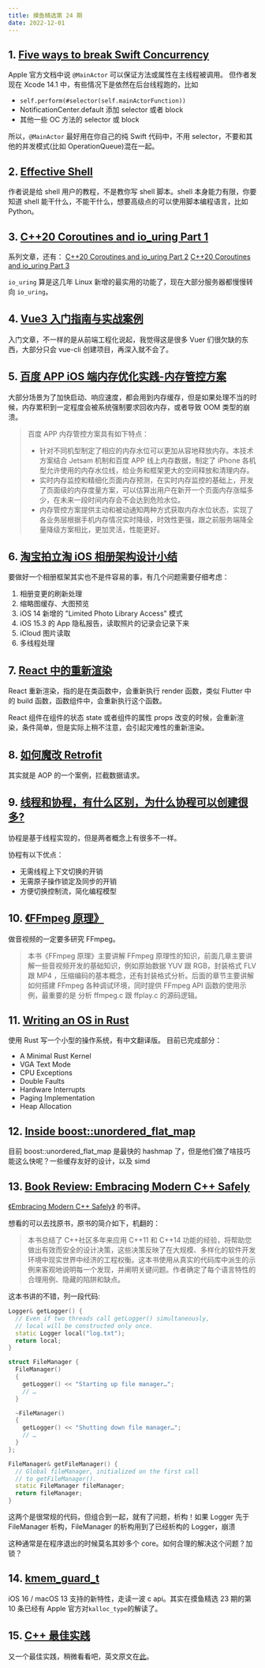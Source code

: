 ```yaml
---
title: 摸鱼精选第 24 期
date: 2022-12-01
---
```



## 1. [Five ways to break Swift Concurrency](http://blog.hobbyistsoftware.com/2022/11/five-ways-to-break-swift-concurrency/)

Apple 官方文档中说 `@MainActor` 可以保证方法或属性在主线程被调用。
但作者发现在 Xcode 14.1 中，有些情况下是依然在后台线程跑的，比如

- `self.perform(#selector(self.mainActorFunction))`
- NotificationCenter.default 添加 selector 或者 block
- 其他一些 OC 方法的 selector 或 block

所以，`@MainActor` 最好用在你自己的纯 Swift 代码中，不用 selector，不要和其他的并发模式(比如 OperationQueue)混在一起。

## 2. [Effective Shell](https://effective-shell.com/)

作者说是给 shell 用户的教程，不是教你写 shell 脚本。shell 本身能力有限，你要知道 shell 能干什么，不能干什么，想要高级点的可以使用脚本编程语言，比如 Python。

## 3. [C++20 Coroutines and io_uring Part 1](https://pabloariasal.github.io/2022/11/12/couring-1/)

系列文章，还有：
[C++20 Coroutines and io_uring Part 2](https://pabloariasal.github.io/2022/11/13/couring-2/)
[C++20 Coroutines and io_uring Part 3](https://pabloariasal.github.io/2022/11/13/couring-3/)

`io_uring` 算是这几年 Linux 新增的最实用的功能了，现在大部分服务器都慢慢转向 `io_uring`。

## 4. [Vue3 入门指南与实战案例](https://vue3.chengpeiquan.com/)

入门文章，不一样的是从前端工程化说起，我觉得这是很多 Vuer 们很欠缺的东西，大部分只会 vue-cli 创建项目，再深入就不会了。

## 5. [百度 APP iOS 端内存优化实践-内存管控方案](https://mp.weixin.qq.com/s/VdB4mavBKVol3oynKjiM4g)

大部分场景为了加快启动、响应速度，都会用到内存缓存，但是如果处理不当的时候，内存累积到一定程度会被系统强制要求回收内存，或者导致 OOM 类型的崩溃。

> 百度 APP 内存管控方案具有如下特点：
>
> - 针对不同机型制定了相应的内存水位可以更加从容地释放内存。本技术方案结合 Jetsam 机制和百度 APP 线上内存数据，制定了 iPhone 各机型允许使用的内存水位线，给业务和框架更大的空间释放和清理内存。
> - 实时内存监控和精细化页面内存预测，在实时内存监控的基础上，开发了页面级的内存度量方案，可以估算出用户在新开一个页面内存涨幅多少，在未来一段时间内存会不会达到危险水位。
> - 内存管控方案提供主动和被动通知两种方式获取内存水位状态，实现了各业务层根据手机内存情况实时降级，时效性更强，跟之前服务端降全量降级方案相比，更加灵活，性能更好。

## 6. [淘宝拍立淘 iOS 相册架构设计小结](https://mp.weixin.qq.com/s/ldbwl9nLxWyyBmk3bgX82A)

要做好一个相册框架其实也不是件容易的事，有几个问题需要仔细考虑：

1. 相册变更的刷新处理
2. 缩略图缓存、大图预览
3. iOS 14 新增的 "Limited Photo Library Access" 模式
4. iOS 15.3 的 App 隐私报告，读取照片的记录会记录下来
5. iCloud 图片读取
6. 多线程处理

## 7. [React 中的重新渲染](https://mp.weixin.qq.com/s/ADx8PuNvg4xVVLBeh265kw)

React 重新渲染，指的是在类函数中，会重新执行 render 函数，类似 Flutter 中的 build 函数，函数组件中，会重新执行这个函数。

React 组件在组件的状态 state 或者组件的属性 props 改变的时候，会重新渲染，条件简单，但是实际上稍不注意，会引起灾难性的重新渲染。

## 8. [如何魔改 Retrofit](https://mp.weixin.qq.com/s/otTO9YDoROL6_ANRYtSxZQ)

其实就是 AOP 的一个案例，拦截数据请求。

## 9. [线程和协程，有什么区别，为什么协程可以创建很多?](https://coding3min.com/question/%e7%ba%bf%e7%a8%8b%e5%92%8c%e5%8d%8f%e7%a8%8b%ef%bc%8c%e6%9c%89%e4%bb%80%e4%b9%88%e5%8c%ba%e5%88%ab%ef%bc%8c%e4%b8%ba%e4%bb%80%e4%b9%88%e5%8d%8f%e7%a8%8b%e5%8f%af%e4%bb%a5%e5%88%9b%e5%bb%ba%e5%be%88)

协程是基于线程实现的，但是两者概念上有很多不一样。

协程有以下优点：

- 无需线程上下文切换的开销
- 无需原子操作锁定及同步的开销
- 方便切换控制流，简化编程模型

## 10. [《FFmpeg 原理》](https://ffmpeg.xianwaizhiyin.net/)

做音视频的一定要多研究 FFmpeg。

> 本书《FFmpeg 原理》主要讲解 FFmpeg 原理性的知识，前面几章主要讲解一些音视频开发的基础知识，例如原始数据 YUV 跟 RGB，封装格式 FLV 跟 MP4 ，压缩编码的基本概念，还有封装格式分析。后面的章节主要讲解如何搭建 FFmpeg 各种调试环境，同时提供 FFmpeg API 函数的使用示例，最重要的是 分析 ffmpeg.c 跟 ffplay.c 的源码逻辑。

## 11. [Writing an OS in Rust ](https://os.phil-opp.com/zh-CN/)

使用 Rust 写一个小型的操作系统，有中文翻译版。
目前已完成部分：

- A Minimal Rust Kernel
- VGA Text Mode
- CPU Exceptions
- Double Faults
- Hardware Interrupts
- Paging Implementation
- Heap Allocation

## 12. [Inside boost::unordered_flat_map](https://bannalia.blogspot.com/2022/11/inside-boostunorderedflatmap.html)

目前 boost::unordered_flat_map 是最快的 hashmap 了，但是他们做了啥技巧能这么快呢？一些缓存友好的设计，以及 simd

## 13. [Book Review: Embracing Modern C++ Safely](https://www.cppstories.com/2022/embracing-modern-cpp-book/)

[《Embracing Modern C++ Safely》](https://vittorioromeo.info/emcpps.html) 的书评。

想看的可以去找原书，原书的简介如下，机翻的：

> 本书总结了 C++社区多年来应用 C++11 和 C++14 功能的经验，将帮助您做出有效而安全的设计决策，这些决策反映了在大规模、多样化的软件开发环境中现实世界中经济的工程权衡。这本书使用从真实的代码库中派生的示例来客观地说明每一个发现，并阐明关键问题。作者确定了每个语言特性的合理用例、隐藏的陷阱和缺点。

这本书讲的不错，列一段代码:

```cpp
Logger& getLogger() {
  // Even if two threads call getLogger() simultaneously,
  // local will be constructed only once.
  static Logger local("log.txt");
  return local;
}

struct FileManager {
  FileManager()
  {
    getLogger() << "Starting up file manager…";
    // …
  }

  ~FileManager()
  {
    getLogger() << "Shutting down file manager…";
    // …
  }
};

FileManager& getFileManager() {
  // Global fileManager, initialized on the first call
  // to getFileManager().
  static FileManager fileManager;
  return fileManager;
}

```

这两个是很常规的代码，但组合到一起，就有了问题，析构！如果 Logger 先于 FileManager 析构，FileManager 的析构用到了已经析构的 Logger，崩溃

这种通常是在程序退出的时候莫名其妙多个 core。如何合理的解决这个问题？加锁？

## 14. [kmem_guard_t](https://saaramar.github.io/kmem_guard_t_blogpost/)

iOS 16 / macOS 13 支持的新特性，走读一波 c api。其实在摸鱼精选 23 期的第 10 条已经有 Apple 官方对`kalloc_type`的解读了。

## 15. [C++ 最佳实践](https://mp.weixin.qq.com/mp/appmsgalbum?__biz=MzU2MTgxODgwNA==&action=getalbum&album_id=2399214812871327747&scene=173&from_msgid=2247485849&from_itemidx=1&count=3&nolastread=1#wechat_redirect)

又一个最佳实践，稍微看看吧，英文原文在[此](https://github.com/cpp-best-practices/cppbestpractices)。
